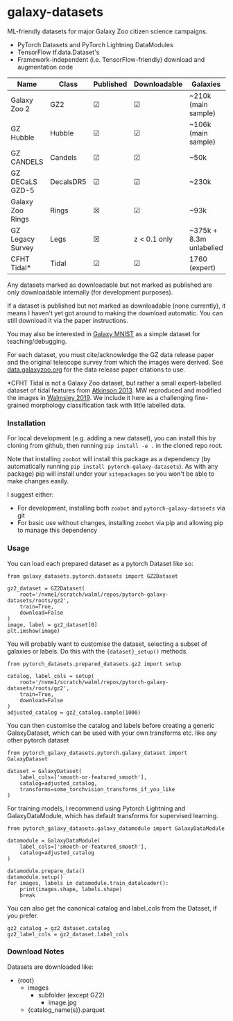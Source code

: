 # galaxy-datasets

ML-friendly datasets for major Galaxy Zoo citizen science campaigns.

- PyTorch Datasets and PyTorch Lightning DataModules
- TensorFlow tf.data.Dataset's
- Framework-independent (i.e. TensorFlow-friendly) download and augmentation code
 

| Name      | Class | Published | Downloadable | Galaxies
| ----------- | ----------- | --- | ---- | ---- |
| Galaxy Zoo 2 | GZ2 | &#x2611; | &#x2611; | ~210k (main sample) |
| GZ Hubble   | Hubble | &#x2611; | &#x2611; | ~106k (main sample) |
| GZ CANDELS   | Candels | &#x2611; | &#x2611; | ~50k |
| GZ DECaLS GZD-5   | DecalsDR5 | &#x2611; | &#x2611; | ~230k |
| Galaxy Zoo Rings | Rings | &#x2612; | &#x2611; | ~93k |
| GZ Legacy Survey  | Legs | &#x2612; | z < 0.1 only | ~375k + 8.3m unlabelled |
| CFHT Tidal* | Tidal | &#x2611; | &#x2611; | 1760 (expert) |

Any datasets marked as downloadable but not marked as published are only downloadable internally (for development purposes).

If a dataset is published but not marked as downloadable (none currently), it means I haven't yet got around to making the download automatic. You can still download it via the paper instructions.

You may also be interested in [Galaxy MNIST](https://github.com/mwalmsley/galaxy_mnist) as a simple dataset for teaching/debugging.

For each dataset, you must cite/acknowledge the GZ data release paper and the original telescope survey from which the images were derived. See [data.galaxyzoo.org](data.galaxyzoo.org) for the data release paper citations to use.

*CFHT Tidal is not a Galaxy Zoo dataset, but rather a small expert-labelled dataset of tidal features from [Atkinson 2013](https://doi.org/10.1088/0004-637X/765/1/28).
MW reproduced and modified the images in [Walmsley 2019](https://doi.org/10.1093/mnras/sty3232).
We include it here as a challenging fine-grained morphology classification task with little labelled data.

### Installation

For local development (e.g. adding a new dataset), you can install this by cloning from github, then running `pip install -e .` in the cloned repo root. 

Note that installing `zoobot` will install this package as a dependency (by automatically running `pip install pytorch-galaxy-datasets`). As with any package) pip will install under your `sitepackages` so you won't be able to make changes easily. 

I suggest either:
- For development, installing both `zoobot` and `pytorch-galaxy-datasets` via git
- For basic use without changes, installing `zoobot` via pip and allowing pip to manage this dependency

### Usage

You can load each prepared dataset as a pytorch Dataset like so:

    from galaxy_datasets.pytorch.datasets import GZ2Dataset

    gz2_dataset = GZ2Dataset(
        root='/nvme1/scratch/walml/repos/pytorch-galaxy-datasets/roots/gz2',
        train=True,
        download=False
    )
    image, label = gz2_dataset[0]
    plt.imshow(image)

You will probably want to customise the dataset, selecting a subset of galaxies or labels. Do this with the `{dataset}_setup()` methods.

    from pytorch_datasets.prepared_datasets.gz2 import setup

    catalog, label_cols = setup(
        root='/nvme1/scratch/walml/repos/pytorch-galaxy-datasets/roots/gz2',
        train=True,
        download=False
    )
    adjusted_catalog = gz2_catalog.sample(1000)

You can then customise the catalog and labels before creating a generic GalaxyDataset, which can be used with your own transforms etc. like any other pytorch dataset

    from pytorch_galaxy_datasets.pytorch.galaxy_dataset import GalaxyDataset

    dataset = GalaxyDataset(
        label_cols=['smooth-or-featured_smooth'],
        catalog=adjusted_catalog,
        transforms=some_torchvision_transforms_if_you_like
    )

For training models, I recommend using Pytorch Lightning and GalaxyDataModule, which has default transforms for supervised learning.

    from pytorch_galaxy_datasets.galaxy_datamodule import GalaxyDataModule

    datamodule = GalaxyDataModule(
        label_cols=['smooth-or-featured_smooth'],
        catalog=adjusted_catalog
    )

    datamodule.prepare_data()
    datamodule.setup()
    for images, labels in datamodule.train_dataloader():
        print(images.shape, labels.shape)
        break

You can also get the canonical catalog and label_cols from the Dataset, if you prefer.

    gz2_catalog = gz2_dataset.catalog
    gz2_label_cols = gz2_dataset.label_cols

### Download Notes

Datasets are downloaded like:

- {root}
    - images
        - subfolder (except GZ2)
            - image.jpg
    - {catalog_name(s)}.parquet